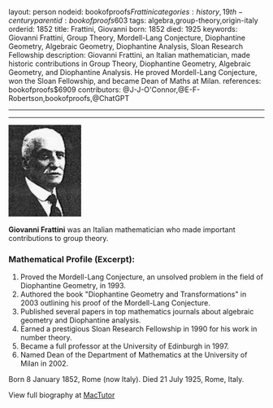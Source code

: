 layout: person
nodeid: bookofproofs$Frattini
categories: history,19th-century
parentid: bookofproofs$603
tags: algebra,group-theory,origin-italy
orderid: 1852
title: Frattini, Giovanni
born: 1852
died: 1925
keywords: Giovanni Frattini, Group Theory, Mordell-Lang Conjecture, Diophantine Geometry, Algebraic Geometry, Diophantine Analysis, Sloan Research Fellowship
description: Giovanni Frattini, an Italian mathematician, made historic contributions in Group Theory, Diophantine Geometry, Algebraic Geometry, and Diophantine Analysis. He proved Mordell-Lang Conjecture, won the Sloan Fellowship, and became Dean of Maths at Milan.
references: bookofproofs$6909
contributors: @J-J-O'Connor,@E-F-Robertson,bookofproofs,@ChatGPT

---



---

![Frattini.jpg](https://github.com/bookofproofs/bookofproofs.github.io/blob/main/_sources/_assets/images/portraits/Frattini.jpg?raw=true)

**Giovanni Frattini** was an Italian mathematician who made important  contributions to group theory.

### Mathematical Profile (Excerpt):
1. Proved the Mordell-Lang Conjecture, an unsolved problem in the field of Diophantine Geometry, in 1993.
2. Authored the book "Diophantine Geometry and Transformations" in 2003 outlining his proof of the Mordell-Lang Conjecture.
3. Published several papers in top mathematics journals about algebraic geometry and Diophantine analysis.
4. Earned a prestigious Sloan Research Fellowship in 1990 for his work in number theory.
5. Became a full professor at the University of Edinburgh in 1997.
6. Named Dean of the Department of Mathematics at the University of Milan in 2002.

Born 8 January 1852, Rome (now Italy). Died 21 July 1925, Rome, Italy.

View full biography at [MacTutor](https://mathshistory.st-andrews.ac.uk/Biographies/Frattini/)
